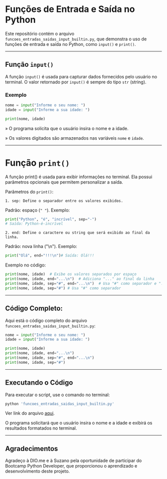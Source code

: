 # Funções de Entrada e Saída no Python

Este repositório contém o arquivo `funcoes_entradas_saidas_input_builtin.py`, que demonstra o uso de funções de entrada e saída no Python, como `input()` e `print()`.

---

## Função `input()`

A função `input()` é usada para capturar dados fornecidos pelo usuário no terminal. O valor retornado por `input()` é sempre do tipo `str` (string).

### Exemplo

```python
nome = input("Informe o seu nome: ")
idade = input("Informe a sua idade: ")

print(nome, idade)
```

» O programa solicita que o usuário insira o nome e a idade.

» Os valores digitados são armazenados nas variáveis `nome` e `idade`.

---

# Função `print()`

A função print() é usada para exibir informações no terminal. Ela possui parâmetros opcionais que permitem personalizar a saída.

Parâmetros do `print()`:

    1. sep: Define o separador entre os valores exibidos.

Padrão: espaço (`" "`).
Exemplo:

```python
print("Python", "é", "incrível", sep="-")
# Saída: Python-é-incrível
```

    2. end: Define o caractere ou string que será exibido ao final da linha.

Padrão: nova linha ("\n").
Exemplo:

```python
print("Olá", end="!!!\n")# Saída: Olá!!!
```

Exemplo no código:

```python
print(nome, idade)  # Exibe os valores separados por espaço
print(nome, idade, end="...\n")  # Adiciona "..." ao final da linha
print(nome, idade, sep="#", end="...\n")  # Usa "#" como separador e "..." no final
print(nome, idade, sep="#") # Usa "#" como separador
```

---

## Código Completo:

Aqui está o código completo do arquivo `funcoes_entradas_saidas_input_builtin.py`:

```python
nome = input("Informe o seu nome: ")
idade = input("Informe a sua idade: ")

print(nome, idade)
print(nome, idade, end="...\n")
print(nome, idade, sep="#", end="...\n")
print(nome, idade, sep="#")
```

---

## Executando o Código

Para executar o script, use o comando no terminal:

```bash
python 'funcoes_entradas_saidas_input_builtin.py'
```

Ver link do arquivo [aqui](https://github.com/sidneifs/Python/blob/main/Python_06/funcoes_entradas_saidas_input_builtin.py).

O programa solicitará que o usuário insira o nome e a idade e exibirá os resultados formatados no terminal.

---
## Agradecimentos

Agradeço à DIO.me e à Suzano pela oportunidade de participar do Bootcamp Python Developer, que proporcionou o aprendizado e desenvolvimento deste projeto.
